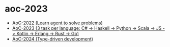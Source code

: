 # aoc-2023

* [AoC-2022 (Learn agent to solve problems)](aoc-2022)
* [AoC-2023 (3 task per language: C# -> Haskell -> Python -> Scala -> JS -> Kotlin -> Erlang -> Rust -> Go)](aoc-2023)
* [AoC-2024 (Type-driven development)](aoc-2024)
